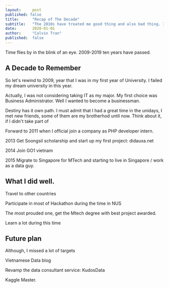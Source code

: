 ```yaml
---
layout:     post
published: false
title:      "Recap of The Decade"
subtitle:   "The 2010s have treated me good thing and also bad thing. It's the time for me to look back and recap of everything that has been taken place in the last 10 years"
date:       2020-01-01
author:     "Calvin Tran"
published:  false
---
```


Time flies by in the blink of an eye. 2009-2019 ten years have passed. 

## A Decade to Remember

So let's rewind to 2009, year that I was in my first year of University. I failed my dream university in this year. 

Actually, I was not considering taking IT as my major. My first choice was Business Administrator. Well I wanted to become a businessman.

<proverb> Destiny has it own path. I must admit that I had a great time in the unidays, I met new friends, some of them are my brotherhod until now. Think about it, if I didn't take part of 

Forward to 2011 when I official join a company as PHP developer intern.

2013 Get Soongsil scholarship and start up my first project: didauxa.net

2014 Join GO1 vietnam

2015 Migrate to Singapore for MTech and starting to live in Singapore / work as a data guy.

## What I did well.

Travel to other countries

Participate in most of Hackathon during the time in NUS

The most prouded one, get the Mtech degree with best project awarded. 

Learn a lot during this time

## Future plan

Although, I missed a lot of targets

Vietnamese Data blog

Revamp the data consultant service: KudosData

Kaggle Master.


